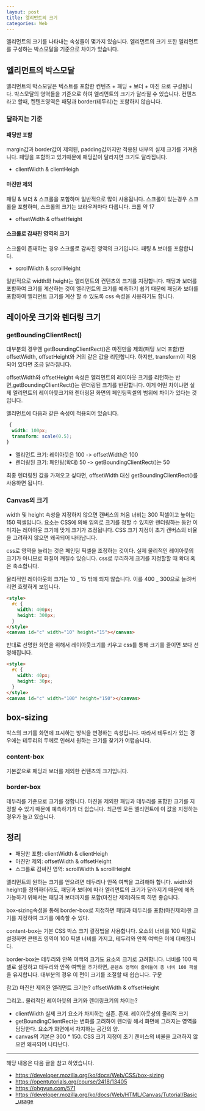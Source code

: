 ```yaml
---
layout: post
title: 엘리먼트의 크기
categories: Web
---
```


엘리먼트의 크기를 나타내는 속성들이 몇가지 있습니다. 엘리먼트의 크기 또한 엘리먼트를 구성하는 박스모달을 기준으로 차이가 있습니다.

## 엘리먼트의 박스모달

엘리먼트의 박스모달은 텍스트를 포함한 컨텐츠 + 패딩 + 보더 + 마진 으로 구성됩니다. 박스모달의 영역들을 기준으로 하여 엘리먼트의 크기가 달라질 수 있습니다. 컨텐츠라고 할때, 켄텐츠영역은 패딩과 border(테두리)는 포함하지 않습니다.

### 달라지는 기준

#### 패딩만 포함

margin값과 border값이 제외된, padding값까지만 적용된 내부의 실제 크기를 가져옵니다. 패딩을 포함하고 있기때문에 패딩값이 달라지면 크기도 달라집니다.

- clientWidth & clientHeigh

#### 마진만 제외

패팅 & 보더 & 스크롤을 포함하며 일반적으로 많이 사용됩니다. 스크롤이 있는경우 스크롤을 포함하며, 스크롤의 크기는 브라우저마다 다릅니다. 크롬 약 17

- offsetWidth & offsetHeight

#### 스크롤로 감싸진 영역의 크기

스크롤이 존재하는 경우 스크롤로 감싸진 영역의 크기입니다. 패팅 & 보더를 포함합니다.

- scrollWidth & scrollHeight

일반적으로 width와 height는 엘리먼트의 컨텐츠의 크기를 지정합니다. 패딩과 보더를 포함하여 크기를 계산하는 것이 엘리먼트의 크기를 예측하기 쉽기 때문에 패딩과 보더를 포함하여 엘리먼트 크기를 계산 할 수 있도록 css 속성을 사용하기도 합니다.

## 레이아웃 크기와 렌더링 크기

### getBoundingClientRect()

대부분의 경우엔 getBoundingClientRect()은 마진만을 제외(패딩 보더 포함)한 offsetWidth, offsetHeight와 거의 같은 값을 리턴합니다. 하지만, transform이 적용되어 있다면 조금 달라집니다.

offsetWidth와 offsetHeight 속성은 엘리먼트의 레이아웃 크기를 리턴하는 반면,getBoundingClientRect()는 렌더링된 크기를 반환합니다. 이게 어떤 차이냐면 실제 엘리먼트의 레이아웃크기와 렌더링된 화면의 페인팅픽셀의 범위에 차이가 있다는 것입니다.

엘리먼트에 다음과 같은 속성이 적용되어 있습니다.

```css
 {
  width: 100px;
  transform: scale(0.5);
}
```

- 엘리먼트 크기: 레이아웃은 100 -> offsetWidth은 100
- 렌더링된 크기: 페인팅(확대) 50 -> getBoundingClientRect()는 50

최종 렌더링된 값을 가져오고 싶다면, offsetWidth 대신 getBoundingClientRect()를 사용하면 됩니다.

### Canvas의 크기

width 및 height 속성을 지정하지 않으면 캔버스의 처음 너비는 300 픽셀이고 높이는 150 픽셀입니다. 요소는 CSS에 의해 임의로 크기를 정할 수 있지만 렌더링하는 동안 이미지는 레이아웃 크기에 맞게 크기가 조정됩니다. CSS 크기 지정이 초기 캔버스의 비율을 고려하지 않으면 왜곡되어 나타납니다.

css로 영역을 늘리는 것은 페인팅 픽셀을 조정하는 것이다. 실제 물리적인 레이아웃의 크기가 아니므로 화질이 깨질수 있습니다. css로 무리하게 크기를 지정할할 때 확대 혹은 축소합니다.

물리적인 레이아웃의 크기는 10 _ 15 밖에 되지 않습니다. 이를 400 _ 300으로 늘려버리면 흐릿하게 보입니다.

```html
<style>
  #c {
    width: 400px;
    height: 300px;
  }
</style>
<canvas id="c" width="10" height="15"></canvas>
```

반대로 선명한 화면을 위해서 레이아웃크기를 키우고 css를 통해 크기를 줄이면 보다 선명해집니다.

```html
<style>
  #c {
    width: 40px;
    height: 30px;
  }
</style>
<canvas id="c" width="100" height="150"></canvas>
```

## box-sizing

박스의 크기를 화면에 표시하는 방식을 변경하는 속성입니다. 따라서 테두리가 있는 경우에는 테두리의 두께로 인해서 원하는 크기를 찾기가 어렵습니다.

### content-box

기본값으로 패딩과 보더를 제외한 컨텐츠의 크기입니다.

### border-box

테두리를 기준으로 크기를 정합니다. 마진을 제외한 패딩과 테두리를 포함한 크기를 지정할 수 있기 때문에 예측하기가 더 쉽습니다. 최근엔 모든 엘리먼트에 이 값을 지정하는 경우가 늘고 있습니다.

## 정리

- 패딩만 포함: clientWidth & clientHeigh
- 마진만 제외: offsetWidth & offsetHeight
- 스크롤로 감싸진 영역: scrollWidth & scrollHeight

엘리먼트의 원하는 크기를 얻으려면 테두리나 안쪽 여백을 고려해야 합니다. width와 height를 정의하더라도, 패딩과 보더에 따라 엘리먼트의 크기가 달라지기 때문에 에측가능하기 위해서는 패딩과 보더까지를 포함(마진만 제외)하도록 하면 좋습니다.

box-sizing속성을 통해 border-box로 지정하면 패딩과 테두리를 포함(마진제외)한 크기를 지정하여 크기를 예측할 수 있다.

content-box는 기본 CSS 박스 크기 결정법을 사용합니다. 요소의 너비를 100 픽셀로 설정하면 콘텐츠 영역이 100 픽셀 너비를 가지고, 테두리와 안쪽 여백은 이에 더해집니다.

border-box는 테두리와 안쪽 여백의 크기도 요소의 크기로 고려합니다. 너비를 100 픽셀로 설정하고 테두리와 안쪽 여백을 추가하면, `콘텐츠 영역이 줄어들어 총 너비 100 픽셀`을 유지합니다. 대부분의 경우 이 편이 크기를 조절할 때 쉽습니다.
구문

참고) 마진만 제외한 엘리먼트 크기는? offsetWidth & offsetHeight

그리고.. 물리적인 레이아웃의 크기와 렌더링크기의 차이는?

- clientWidth 실제 크기 요소가 차지하는 실존. 존재. 레이아웃상의 물리적 크기
- getBoundingClientRect는 변화를 고려하여 렌더링 해서 화면에 그려지는 영역을 담당한다. 요소가 화면에서 차지하는 공간의 양.
- canvas의 기본은 300 * 150. CSS 크기 지정이 초기 캔버스의 비율을 고려하지 않으면 왜곡되어 나타난다.

---

해당 내용은 다음 글을 참고 하였습니다.

- https://developer.mozilla.org/ko/docs/Web/CSS/box-sizing
- https://opentutorials.org/course/2418/13405
- https://ohgyun.com/571
- https://developer.mozilla.org/ko/docs/Web/HTML/Canvas/Tutorial/Basic_usage
